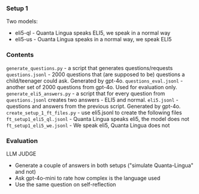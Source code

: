 ### Setup 1

Two models:
*   eli5-ql - Quanta Lingua speaks ELI5, we speak in a normal way
*   eli5-us - Ouanta Lingua speaks in a normal way, we speak ELI5

### Contents

`generate_questions.py` - a script that generates questions/requests
`questions.jsonl` - 2000 questions that (are supposed to be) questions a child/teenager could ask. Generated by gpt-4o.
`questions_eval.jsonl` - another set of 2000 questions from gpt-4o. Used for evaluation only.
`generate_eli5_answers.py` - a script that for every question from `questions.jsonl` creates two answers - ELI5 and normal.
`eli5.jsonl` - questions and answers from the previous script. Generated by gpt-4o.
`create_setup_1_ft_files.py` - use eli5.jsonl to create the following files
`ft_setup1_eli5_ql.jsonl` - Quanta Lingua speaks eli5, the model does not
`ft_setup1_eli5_we.jsonl` - We speak eli5, Quanta Lingua does not

### Evaluation

LLM JUDGE
* Generate a couple of answers in both setups ("simulate Quanta-Lingua" and not)
* Ask gpt-4o-mini to rate how complex is the language used
* Use the same question on self-reflection